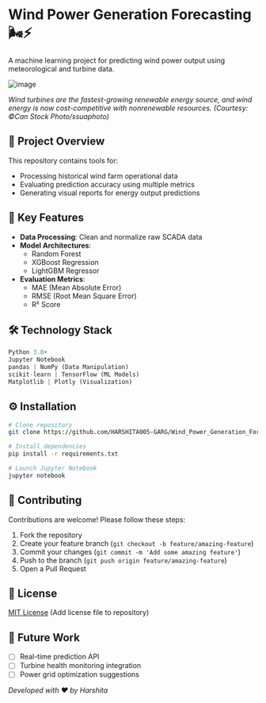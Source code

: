 # Wind Power Generation Forecasting 🌬️⚡

A machine learning project for predicting wind power output using meteorological and turbine data.

![image](https://github.com/user-attachments/assets/3bf50347-39ea-4a7a-b949-2bb984fb6493)

*Wind turbines are the fastest-growing renewable energy source, and wind energy is now cost-competitive with nonrenewable resources. (Courtesy: ©Can Stock Photo/ssuaphoto)*
## 📌 Project Overview
This repository contains tools for:
- Processing historical wind farm operational data
- Evaluating prediction accuracy using multiple metrics
- Generating visual reports for energy output predictions

## 🚀 Key Features
- **Data Processing**: Clean and normalize raw SCADA data
- **Model Architectures**: 
  - Random Forest
  - XGBoost Regression
  - LightGBM Regressor
- **Evaluation Metrics**:
  - MAE (Mean Absolute Error)
  - RMSE (Root Mean Square Error)
  - R² Score

## 🛠️ Technology Stack
```python
Python 3.8+
Jupyter Notebook
pandas | NumPy (Data Manipulation)
scikit-learn | TensorFlow (ML Models)
Matplotlib | Plotly (Visualization)
```

## ⚙️ Installation
```bash
# Clone repository
git clone https://github.com/HARSHITA005-GARG/Wind_Power_Generation_Forecasting.git

# Install dependencies
pip install -r requirements.txt

# Launch Jupyter Notebook
jupyter notebook
```

## 🤝 Contributing
Contributions are welcome! Please follow these steps:
1. Fork the repository
2. Create your feature branch (`git checkout -b feature/amazing-feature`)
3. Commit your changes (`git commit -m 'Add some amazing feature'`)
4. Push to the branch (`git push origin feature/amazing-feature`)
5. Open a Pull Request

## 📜 License
[MIT License](LICENSE) (Add license file to repository)

## 🌟 Future Work
- [ ] Real-time prediction API
- [ ] Turbine health monitoring integration
- [ ] Power grid optimization suggestions

*Developed with ❤️ by Harshita*
